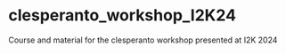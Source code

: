 # clesperanto_workshop_I2K24
Course and material for the clesperanto workshop presented at I2K 2024
